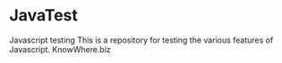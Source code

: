 # JavaTest
Javascript testing
This is a repository for testing the various features of Javascript.
KnowWhere.biz
